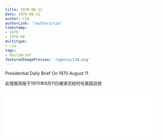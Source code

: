 ```yaml
---
title: 1970-08-11
date: 1970-08-11
author: CIA 
authorLink: "/authors/cia"
timestamp: 
- 1970
- 1970-08
multitype: 
- cia
tags: 
- dailybrief
featuredImagePreview: '/agency/CIA.png'
---
```



Presidential Daily Brief On 1970 August 11

此情报简报于1970年8月11日被递交给时任美国总统

<!--more-->





<div id="over" style="width:100%; overflow:hidden"> <iframe id="sFrame" name="sFrame" frameborder="no" border="0"  allowfullscreen marginwidth="0" scrolling="no" src = " /CIA/1970-08-11.html "  style = " position:absulute; width: 806px; top: 300;" > </iframe> </div>